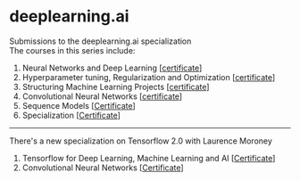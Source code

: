 # deeplearning.ai
Submissions to the deeplearning.ai specialization  
The courses in this series include:
1. Neural Networks and Deep Learning [[certificate](https://www.coursera.org/account/accomplishments/verify/G7BWGP9QRM27)]
2. Hyperparameter tuning, Regularization and Optimization [[certificate](https://www.coursera.org/account/accomplishments/verify/YN49PTQCJ3TV)]
3. Structuring Machine Learning Projects [[certificate](https://www.coursera.org/account/accomplishments/certificate/BWWB38P66T7N)]
4. Convolutional Neural Networks [[certificate](https://www.coursera.org/account/accomplishments/certificate/JT8LN5YPY4GX)]
5. Sequence Models [[Certificate](https://www.coursera.org/account/accomplishments/verify/G93K77JQE3QN)]
6. Specialization [[Certificate](https://www.coursera.org/account/accomplishments/specialization/2NDY3P23PQJV)]
---
There's a new specialization on Tensorflow 2.0 with Laurence Moroney
1. Tensorflow for Deep Learning, Machine Learning and AI [[Certificate](https://www.coursera.org/account/accomplishments/verify/SZGSLQ3QJZ5C)]
2. Convolutional Neural Networks [[Certificate](https://www.coursera.org/account/accomplishments/verify/PQV2J4U6887Z)]
